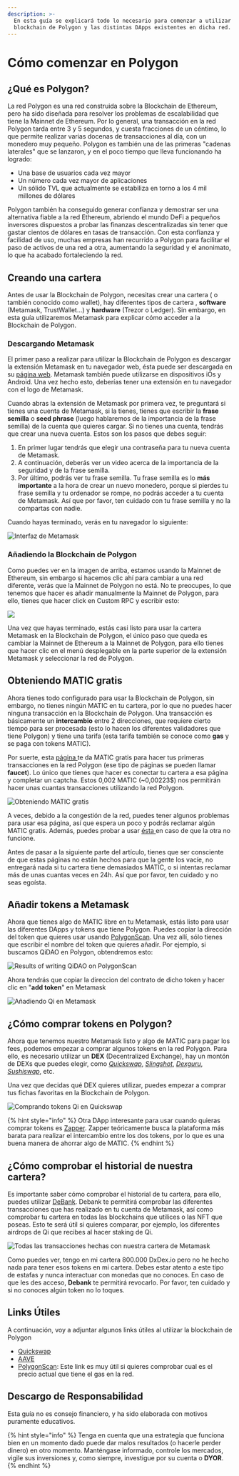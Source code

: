 ```yaml
---
description: >-
  En esta guía se explicará todo lo necesario para comenzar a utilizar la red
  blockchain de Polygon y las distintas DApps existentes en dicha red.
---
```


# Cómo comenzar en Polygon

## ¿Qué es Polygon?

La red Polygon es una red construida sobre la Blockchain de Ethereum, pero ha sido diseñada para resolver los problemas de escalabilidad que tiene la Mainnet de Ethereum. Por lo general, una transacción en la red Polygon tarda entre 3 y 5 segundos, y cuesta fracciones de un céntimo, lo que permite realizar varias docenas de transacciones al día, con un monedero muy pequeño. Polygon es también una de las primeras "cadenas laterales" que se lanzaron, y en el poco tiempo que lleva funcionando ha logrado:

* Una base de usuarios cada vez mayor 
* Un número cada vez mayor de aplicaciones 
* Un sólido TVL que actualmente se estabiliza en torno a los 4 mil millones de dólares 

Polygon también ha conseguido generar confianza y demostrar ser una alternativa fiable a la red Ethereum, abriendo el mundo DeFi a pequeños inversores dispuestos a probar las finanzas descentralizadas sin tener que gastar cientos de dólares en tasas de transacción. Con esta confianza y facilidad de uso, muchas empresas han recurrido a Polygon para facilitar el paso de activos de una red a otra, aumentando la seguridad y el anonimato, lo que ha acabado fortaleciendo la red.

## Creando una cartera

Antes de usar la Blockchain de Polygon, necesitas crear una cartera \( o también conocido como wallet\), hay diferentes tipos de cartera , **software** \(Metamask, TrustWallet...\) y **hardware** \(Trezor o Ledger\). Sin embargo, en esta guía utilizaremos Metamask para explicar cómo acceder a la Blockchain de Polygon.

### Descargando Metamask

El primer paso a realizar para utilizar la Blockchain de Polygon es descargar la extensión Metamask en tu navegador web, ésta puede ser descargada en su [página web](https://metamask.io/download.html). Metamask también puede utilizarse en dispositivos iOs y Android. Una vez hecho esto, deberías tener una extensión en tu navegador con el logo de Metamask. 

Cuando abras la extensión de Metamask por primera vez, te preguntará si tienes una cuenta de Metamask, si la tienes, tienes que escribir la **frase semilla** o **seed phrase** \(luego hablaremos de la importancia de la frase semilla\) de la cuenta que quieres cargar. Si no tienes una cuenta, tendrás que crear una nueva cuenta. Estos son los pasos que debes seguir:

1. En primer lugar tendrás que elegir una contraseña para tu nueva cuenta de Metamask.
2. A continuación, deberás ver un video acerca de la importancia de la seguridad y de la frase semilla.
3. Por último, podrás ver tu frase semilla. Tu frase semilla es lo **más importante** a la hora de crear un nuevo monedero, porque si pierdes tu frase semilla y tu ordenador se rompe, no podrás acceder a tu cuenta de Metamask. Así que por favor, ten cuidado con tu frase semilla y no la compartas con nadie.

Cuando hayas terminado, verás en tu navegador lo siguiente:

![Interfaz de Metamask](../.gitbook/assets/image%20%2827%29.png)

### Añadiendo la Blockchain de Polygon

Como puedes ver en la imagen de arriba, estamos usando la Mainnet de Ethereum, sin embargo si hacemos clic ahí para cambiar a una red diferente, verás que la Mainnet de Polygon no está. No te preocupes, lo que tenemos que hacer es añadir manualmente la Mainnet de Polygon, para ello, tienes que hacer click en Custom RPC y escribir esto:

![](../.gitbook/assets/image%20%2816%29.png)

Una vez que hayas terminado, estás casi listo para usar la cartera Metamask en la Blockchain de Polygon, el único paso que queda es cambiar la Mainnet de Ethereum a la Mainnet de Polygon, para ello tienes que hacer clic en el menú desplegable en la parte superior de la extensión Metamask y seleccionar la red de Polygon.

## Obteniendo MATIC gratis

Ahora tienes todo configurado para usar la Blockchain de Polygon, sin embargo, no tienes ningún MATIC en tu cartera, por lo que no puedes hacer ninguna transacción en la Blockchain de Polygon. Una transacción es básicamente un **intercambio** entre 2 direcciones, que requiere cierto tiempo para ser procesada \(esto lo hacen los diferentes validadores que tiene Polygon\) y tiene una tarifa \(esta tarifa también se conoce como **gas** y se paga con tokens MATIC\).

Por suerte, esta [página ](https://matic.supply/)te da MATIC gratis para hacer tus primeras transacciones en la red Polygon \(ese tipo de páginas se pueden llamar **faucet**\). Lo único que tienes que hacer es conectar tu cartera a esa página y completar un captcha. Estos 0,002 MATIC \(~0,00223$\) nos permitirán hacer unas cuantas transacciones utilizando la red Polygon.

![Obteniendo MATIC gratis](../.gitbook/assets/image%20%2826%29.png)

A veces, debido a la congestión de la red, puedes tener algunos problemas para usar esa página, así que espera un poco y podrás reclamar algún MATIC gratis. Además, puedes probar a usar [ésta ](https://macncheese.finance/matic-polygon-mainnet-faucet.php)en caso de que la otra no funcione. 

Antes de pasar a la siguiente parte del artículo, tienes que ser consciente de que estas páginas no están hechos para que la gente los vacíe, no entregará nada si tu cartera tiene demasiados MATIC, o si intentas reclamar más de unas cuantas veces en 24h. Así que por favor, ten cuidado y no seas egoísta.

## Añadir tokens a Metamask

Ahora que tienes algo de MATIC libre en tu Metamask, estás listo para usar las diferentes DApps y tokens que tiene Polygon. Puedes copiar la dirección del token que quieres usar usando [PolygonScan](https://polygonscan.com/). Una vez allí, sólo tienes que escribir el nombre del token que quieres añadir. Por ejemplo, si buscamos QiDAO en Polygon, obtendremos esto:

![Results of writing QiDAO on PolygonScan](../.gitbook/assets/image%20%2824%29.png)

Ahora tendrás que copiar la direccion del contrato de dicho token y hacer clic en "**add token**" en Metamask

![A&#xF1;adiendo Qi en Metamask](../.gitbook/assets/image%20%2822%29.png)

## ¿Cómo comprar tokens en Polygon?

Ahora que tenemos nuestro Metamask listo y algo de MATIC para pagar los fees, podemos empezar a comprar algunos tokens en la red Polygon. Para ello, es necesario utilizar un **DEX** \(Decentralized Exchange\), hay un montón de DEXs que puedes elegir, como [_Quickswap_](https://quickswap.exchange/#/swap), [_Slingshot_](https://app.slingshot.finance/trade/m/MATIC/USDC), [_Dexguru_](https://dex.guru/), [_Sushiswap_](https://app.sushi.com/swap), etc. 

Una vez que decidas qué DEX quieres utilizar, puedes empezar a comprar tus fichas favoritas en la Blockchain de Polygon.

![Comprando tokens Qi en Quickswap](../.gitbook/assets/image%20%2825%29.png)

{% hint style="info" %}
Otra DApp interesante para usar cuando quieras comprar tokens es [Zapper](https://zapper.fi/es/exchange). Zapper teóricamente busca la plataforma más barata para realizar el intercambio entre los dos tokens, por lo que es una buena manera de ahorrar algo de MATIC.
{% endhint %}

## ¿Cómo comprobar el historial de nuestra cartera?

Es importante saber cómo comprobar el historial de tu cartera, para ello, puedes utilizar [DeBank](https://debank.com/). Debank te permitirá comprobar las diferentes transacciones que has realizado en tu cuenta de Metamask, así como comprobar tu cartera en todas las blockchains que utilices o las NFT que poseas. Esto te será útil si quieres comparar, por ejemplo, los diferentes airdrops de Qi que recibes al hacer staking de Qi.

![Todas las transacciones hechas con nuestra cartera de Metamask](../.gitbook/assets/image%20%2810%29.png)

Como puedes ver, tengo en mi cartera 800.000 DxDex.io pero no he hecho nada para tener esos tokens en mi cartera. Debes estar atento a este tipo de estafas y nunca interactuar con monedas que no conoces. En caso de que les des acceso, **Debank** te permitirá revocarlo. Por favor, ten cuidado y si no conoces algún token no lo toques.

## Links Útiles

A continuación, voy a adjuntar algunos links útiles al utilizar la blockchain de Polygon

* [Quickswap](https://quickswap.exchange/#/swap)
*  [AAVE](https://app.aave.com/)
* [PolygonScan](https://polygonscan.com/gastracker/): Este link es muy útil si quieres comprobar cual es el precio actual que tiene el gas en la red.

## Descargo de Responsabilidad

Esta guía no es consejo financiero, y ha sido elaborada con motivos puramente educativos.

{% hint style="info" %}
Tenga en cuenta que una estrategia que funciona bien en un momento dado puede dar malos resultados \(o hacerle perder dinero\) en otro momento. Manténgase informado, controle los mercados, vigile sus inversiones y, como siempre, investigue por su cuenta o **DYOR**.
{% endhint %}

 

